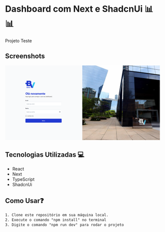 # Dashboard com Next e ShadcnUi 📊📊

Projeto Teste

## Screenshots

![App Screenshot](/src/assets/print.PNG)


## Tecnologias Utilizadas 💻

- React
- Next
- TypeScript
- ShadcnUi

## Como Usar❓

    1. Clone este repositório em sua máquina local.
    2. Execute o comando "npm install" no terminal
    3. Digite o comando "npm run dev" para rodar o projeto

